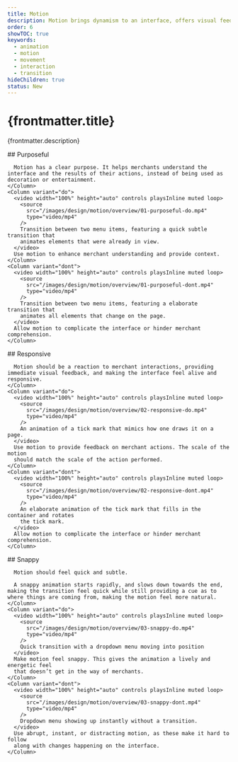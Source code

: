 ```yaml
---
title: Motion
description: Motion brings dynamism to an interface, offers visual feedback, and aids merchants understanding the outcomes of their actions.
order: 6
showTOC: true
keywords:
  - animation
  - motion
  - movement
  - interaction
  - transition
hideChildren: true
status: New
---
```


# {frontmatter.title}

<Lede>{frontmatter.description}</Lede>

<Subnav />

<Section>
  <Row>
    <Column>
      ## Purposeful

      Motion has a clear purpose. It helps merchants understand the interface and the results of their actions, instead of being used as decoration or entertainment.
    </Column>
    <Column variant="do">
      <video width="100%" height="auto" controls playsInline muted loop>
        <source
          src="/images/design/motion/overview/01-purposeful-do.mp4"
          type="video/mp4"
        />
        Transition between two menu items, featuring a quick subtle transition that
        animates elements that were already in view.
      </video>
      Use motion to enhance merchant understanding and provide context.
    </Column>
    <Column variant="dont">
      <video width="100%" height="auto" controls playsInline muted loop>
        <source
          src="/images/design/motion/overview/01-purposeful-dont.mp4"
          type="video/mp4"
        />
        Transition between two menu items, featuring a elaborate transition that
        animates all elements that change on the page.
      </video>
      Allow motion to complicate the interface or hinder merchant comprehension.
    </Column>

  </Row>
</Section>

<Section>
  <Row>
    <Column>
      ## Responsive

      Motion should be a reaction to merchant interactions, providing immediate visual feedback, and making the interface feel alive and responsive.
    </Column>
    <Column variant="do">
      <video width="100%" height="auto" controls playsInline muted loop>
        <source
          src="/images/design/motion/overview/02-responsive-do.mp4"
          type="video/mp4"
        />
        An animation of a tick mark that mimics how one draws it on a page.
      </video>
      Use motion to provide feedback on merchant actions. The scale of the motion
      should match the scale of the action performed.
    </Column>
    <Column variant="dont">
      <video width="100%" height="auto" controls playsInline muted loop>
        <source
          src="/images/design/motion/overview/02-responsive-dont.mp4"
          type="video/mp4"
        />
        An elaborate animation of the tick mark that fills in the container and rotates
        the tick mark.
      </video>
      Allow motion to complicate the interface or hinder merchant comprehension.
    </Column>

  </Row>
</Section>

<Section>
  <Row>
    <Column>
      ## Snappy

      Motion should feel quick and subtle.

      A snappy animation starts rapidly, and slows down towards the end, making the transition feel quick while still providing a cue as to where things are coming from, making the motion feel more natural.
    </Column>
    <Column variant="do">
      <video width="100%" height="auto" controls playsInline muted loop>
        <source
          src="/images/design/motion/overview/03-snappy-do.mp4"
          type="video/mp4"
        />
        Quick transition with a dropdown menu moving into position
      </video>
      Make motion feel snappy. This gives the animation a lively and energetic feel
      that doesn’t get in the way of merchants.
    </Column>
    <Column variant="dont">
      <video width="100%" height="auto" controls playsInline muted loop>
        <source
          src="/images/design/motion/overview/03-snappy-dont.mp4"
          type="video/mp4"
        />
        Dropdown menu showing up instantly without a transition.
      </video>
      Use abrupt, instant, or distracting motion, as these make it hard to follow
      along with changes happening on the interface.
    </Column>

  </Row>
</Section>
